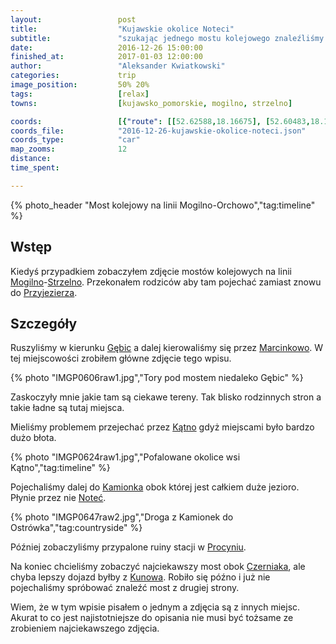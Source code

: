 ```yaml
---
layout:                 post
title:                  "Kujawskie okolice Noteci"
subtitle:               "szukając jednego mostu kolejowego znaleźliśmy drugi"
date:                   2016-12-26 15:00:00
finished_at:            2017-01-03 12:00:00
author:                 "Aleksander Kwiatkowski"
categories:             trip
image_position:         50% 20%
tags:                   [relax]
towns:                  [kujawsko_pomorskie, mogilno, strzelno]

coords:                 [{"route": [[52.62588,18.16675], [52.60483,18.11525], [52.59378,18.07268], [52.60077,18.02633], [52.57772,17.99148], [52.55706,17.99251], [52.58450,17.99268], [52.60984,17.94238], [52.62151,17.97534], [52.61942,18.03903], [52.62984,18.12074], [52.62661,18.16846]], "type": "car"}]
coords_file:            "2016-12-26-kujawskie-okolice-noteci.json"
coords_type:            "car"
map_zooms:              12
distance:
time_spent:             

---
```


[wiki-katno]: https://pl.wikipedia.org/wiki/K%C4%85tno_(wojew%C3%B3dztwo_kujawsko-pomorskie)
[wiki-kamionek]: https://pl.wikipedia.org/wiki/Kamionek_(wojew%C3%B3dztwo_kujawsko-pomorskie)
[wiki-notec]: https://pl.wikipedia.org/wiki/Note%C4%87
[wiki-mogilno]: https://pl.wikipedia.org/wiki/Mogilno
[wiki-strzelno]: https://pl.wikipedia.org/wiki/Strzelno
[wiki-gebice]: https://pl.wikipedia.org/wiki/G%C4%99bice_(wojew%C3%B3dztwo_kujawsko-pomorskie)
[wiki-przyjezierze]: https://pl.wikipedia.org/wiki/Przyjezierze_(wojew%C3%B3dztwo_kujawsko-pomorskie)
[wiki-marcinkowo]: https://pl.wikipedia.org/wiki/Marcinkowo_(powiat_mogile%C5%84ski)
[wiki-procyn]: https://pl.wikipedia.org/wiki/Procy%C5%84
[wiki-czerniak]: https://pl.wikipedia.org/wiki/Czerniak_(wojew%C3%B3dztwo_kujawsko-pomorskie)
[wiki-kunowo]: https://pl.wikipedia.org/wiki/Kunowo_(wojew%C3%B3dztwo_kujawsko-pomorskie)

{% photo_header "Most kolejowy na linii Mogilno-Orchowo","tag:timeline" %}

Wstęp
-----

Kiedyś przypadkiem zobaczyłem zdjęcie mostów kolejowych na linii
[Mogilno][wiki-mogilno]-[Strzelno][wiki-strzelno]. Przekonałem rodziców aby
tam pojechać zamiast znowu do [Przyjezierza][wiki-przyjezierze].

Szczegóły
---------

Ruszyliśmy w kierunku [Gębic][wiki-gebice] a dalej kierowaliśmy się
przez [Marcinkowo][wiki-marcinkowo]. W tej miejscowości zrobiłem
główne zdjęcie tego wpisu.

{% photo "IMGP0606raw1.jpg","Tory pod mostem niedaleko Gębic" %}

Zaskoczyły mnie jakie tam są ciekawe tereny. Tak blisko rodzinnych stron a
takie ładne są tutaj miejsca.

Mieliśmy problemem przejechać przez [Kątno][wiki-katno] gdyż miejscami było bardzo
dużo błota.

{% photo "IMGP0624raw1.jpg","Pofalowane okolice wsi Kątno","tag:timeline" %}

Pojechaliśmy dalej do [Kamionka][wiki-kamionek] obok której jest całkiem
duże jezioro. Płynie przez nie [Noteć][wiki-notec].

{% photo "IMGP0647raw2.jpg","Droga z Kamionek do Ostrówka","tag:countryside" %}

Później zobaczyliśmy przypalone ruiny stacji w [Procyniu][wiki-procyn].

Na koniec chcieliśmy zobaczyć najciekawszy most obok [Czerniaka][wiki-czerniak],
ale chyba lepszy dojazd byłby z [Kunowa][wiki-kunowo]. Robiło się późno i
już nie pojechaliśmy spróbować znaleźć most z drugiej strony.

Wiem, że w tym wpisie pisałem o jednym a zdjęcia są z innych miejsc. Akurat
to co jest najistotniejsze do opisania nie musi być tożsame ze zrobieniem
najciekawszego zdjęcia.
